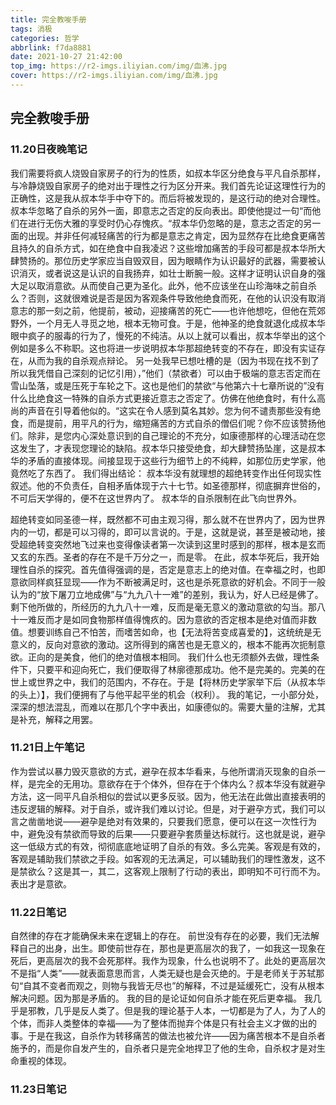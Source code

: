 ```yaml
---
title: 完全教唆手册
tags: 消极
categories: 哲学
abbrlink: f7da8881
date: 2021-10-27 21:42:00
top_img: https://r2-imgs.iliyian.com/img/血沸.jpg
cover: https://r2-imgs.iliyian.com/img/血沸.jpg
---
```


## 完全教唆手册

### 11.20日夜晚笔记

我们需要将疯人烧毁自家房子的行为的性质，如叔本华区分绝食与平凡自杀那样，与冷静烧毁自家房子的绝对出于理性之行为区分开来。我们首先论证这理性行为的正确性，这是我从叔本华手中夺下的。而后将被发现的，是这行动的绝对合理性。
叔本华忽略了自杀的另外一面，即意志之否定的反向表出。即使他提过一句“而他们在进行无伤大雅的享受时仍心存愧疚。“叔本华仍忽略的是，意志之否定的另一面的出现。并非任何减轻痛苦的行为都是意志之肯定，因为显然存在比绝食更痛苦且持久的自杀方式，如在绝食中自我凌迟？这些增加痛苦的手段可都是叔本华所大肆赞扬的。那位历史学家应当自毁双目，因为眼睛作为认识最好的武器，需要被认识消灭，或者说这是认识的自我扬弃，如壮士断腕一般。这样才证明认识自身的强大足以取消意欲。从而使自己更为圣化。此外，他不应该坐在山珍海味之前自杀么？否则，这就很难说是否是因为客观条件导致他绝食而死，在他的认识没有取消意志的那一刻之前，他提前，被动，迎接痛苦的死亡——也许他想吃，但他在荒郊野外，一个月无人寻觅之地，根本无物可食。于是，他神圣的绝食就退化成叔本华眼中疯子的服毒的行为了，慢死的不纯洁。从以上就可以看出，叔本华举出的这个例如是多么不称职。这也将进一步说明叔本华那超绝转变的不存在，即没有实证存在，从而为我的自杀观点辩论。
另一处我早已想吐槽的是（因为书现在找不到了所以我凭借自己深刻的记忆引用），”他们（禁欲者）可以由于极端的意志否定而在雪山坠落，或是压死于车轮之下。这也是他们的禁欲“与他第六十七章所说的”没有什么比绝食这一特殊的自杀方式更接近意志之否定了。仿佛在他绝食时，有什么高尚的声音在引导着他似的。“这实在令人感到莫名其妙。您为何不谴责那些没有绝食，而是提前，用平凡的行为，缩短痛苦的方式自杀的僧侣们呢？你不应该赞扬他们。除非，是您内心深处意识到的自己理论的不充分，如康德那样的心理活动在您这发生了，才表现您理论的缺陷。叔本华只接受绝食，却大肆赞扬坠崖，这是叔本华的矛盾的直接体现。间接显现于这些行为细节上的不纯粹，如那位历史学家，他竟然吃了东西了。
我们得出结论：
叔本华没有就理想的超绝转变作出任何现实性叙述。他的不负责任，自相矛盾体现于六十七节。如圣德那样，彻底摒弃世俗的，不可后天学得的，便不在这世界内了。
叔本华的自杀限制在此飞向世界外。

超绝转变如同圣德一样，既然都不可由主观习得，那么就不在世界内了，因为世界内的一切，都是可以习得的，即可以言说的。于是，这就是说，甚至是被动地，接受超绝转变突然地飞过来也变得像读者第一次读到这里时感到的那样，根本是玄而又玄的东西。圣者的存在不是千万分之一，而是零。
在此，叔本华死后，我开始理性自杀的探究。首先值得强调的是，否定是意志上的绝对值。在幸福之时，也即意欲同样疯狂显现——作为不断被满足时，这也是杀死意欲的好机会。不同于一般认为的“放下屠刀立地成佛”与“九九八十一难”的差别，我认为，好人已经是佛了。剩下他所做的，所经历的九九八十一难，反而是毫无意义的激动意欲的勾当。那八十一难反而才是如同食物那样值得愧疚的。因为意欲的否定根本是绝对值而非数值。想要训练自己不怕苦，而嗜苦如命，也【无法将苦变成喜爱的】，这统统是无意义的，反向对意欲的激动。这所得到的痛苦也是无意义的，根本不能再次扼制意欲。正向的是美食，他们的绝对值根本相同。
我们什么也无须额外去做，理性条件下，只要平和迎向死亡，我们便取得了林廓德那成功。他不是完美的。完美的在世上或世界之中，我们的范围内，不存在。于是【将林历史学家举下后（从叔本华的头上）】，我们便拥有了与他平起平坐的机会（权利）。
我的笔记，一小部分处，深深的想法混乱，而难以在那几个字中表出，如康德似的。需要大量的注解，尤其是补充，解释之用罢。

### 11.21日上午笔记
作为尝试以暴力毁灭意欲的方式，避孕在叔本华看来，与他所谓消灭现象的自杀一样，是完全的无用功。意欲存在于个体外，但存在于个体内么？叔本华没有就避孕方法，这一同平凡自杀相似的尝试以更多反驳。因为，他无法在此做出直接表明的违反逻辑的解释。对于自杀，或许我们难以讨论。但是，对于避孕方式，我们可以言之凿凿地说——避孕是绝对有效果的，只要我们愿意，便可以在这一次性行为中，避免没有禁欲而导致的后果——只要避孕套质量达标就行。这也就是说，避孕这一低级方式的有效，彻彻底底地证明了自杀的有效。多么完美。客观是有效的，客观是辅助我们禁欲之手段。如客观的无法满足，可以辅助我们的理性激发，这不是禁欲么？这是其一，其二，这客观上限制了行动的表出，即明知不可行而不为。表出才是意欲。


### 11.22日笔记
自然律的存在才能确保未来在逻辑上的存在。
前世没有存在的必要，我们无法解释自己的出身，出生。即使前世存在，那也是更高层次的我了，一如我这一现象在死后，更高层次的我不会死那样。我作为现象，什么也说明不了。此处的更高层次不是指“人类”——就表面意思而言，人类无疑也是会灭绝的。于是老师关于苏轼那句“自其不变者而观之，则物与我皆无尽也”的解释，不过是延缓死亡，没有从根本解决问题。因为那是矛盾的。
我的目的是论证如何自杀才能在死后更幸福。
我几乎是邪教，几乎是反人类了。但是我的理论基于人本，一切都是为了人，为了人的个体，而非人类整体的幸福——为了整体而抛弃个体是只有社会主义才做的出的事。于是在我这，自杀作为转移痛苦的做法也被允许——因为痛苦根本不是自杀者施予的，而是你自发产生的，自杀者只是完全地捍卫了他的生命，自杀权才是对生命重视的体现。

### 11.23日笔记
       

